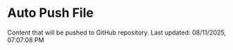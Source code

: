 # Auto Push File

Content that will be pushed to GitHub repository.
Last updated: 08/11/2025, 07:07:08 PM